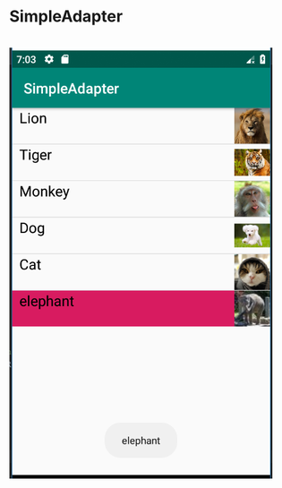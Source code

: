 # SimpleAdapter
# ![截图](https://github.com/JojoBiid/SimpleAdapter/blob/master/app/src/main/res/drawable/sa.png)
